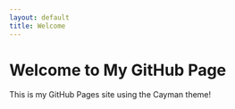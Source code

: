 ```yaml
---
layout: default
title: Welcome
---
```


# Welcome to My GitHub Page

This is my GitHub Pages site using the Cayman theme!
